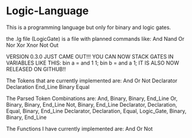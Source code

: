 # Logic-Language
This is a programming language but only for binary and logic gates.

the .lg file (LogicGate) is a file with planned commands like:
    And
    Nand
    Or
    Nor
    Xor
    Xnor
    Not
    Out

VERSION 0.3.0 JUST CAME OUT!!! YOU CAN NOW STACK GATES IN VARIABLES LIKE THIS:
    bin a = and 1 1;
    bin b = and a 1;
IT IS ALSO NOW RELEASED ON GITHUB!!


The Tokens that are currently implemented are:
    And
    Or
    Not
    Declarator
    Declaration
    End_Line
    Binary
    Equal

The Parsed Token Combinations are:
    And, Binary, Binary, End_Line
    Or, Binary, Binary, End_Line
    Not, Binary, End_Line
    Declarator, Declaration, Equal, Binary, End_Line
    Declarator, Declaration, Equal, Logic_Gate, Binary, Binary, End_Line

The Functions I have currently implemented are:
    And
    Or
    Not
